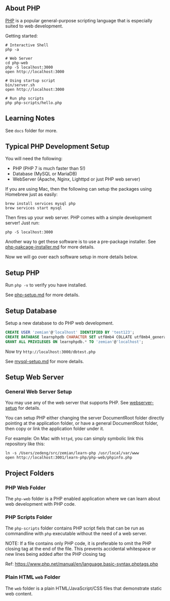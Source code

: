 ## About PHP

[PHP](https://www.php.net/) is a popular general-purpose scripting language that is especially suited to web development.

Getting started:

```
# Interactive Shell
php -a

# Web Server
cd php-web
php -S localhost:3000
open http://localhost:3000

# Using startup script
bin/server.sh
open http://localhost:3000

# Run php scripts
php php-scripts/hello.php
```

## Learning Notes

See `docs` folder for more.

## Typical PHP Development Setup

You will need the following:

* PHP (PHP 7 is much faster than 5!)
* Database (MySQL or MariaDB)
* WebServer (Apache, Nginx, Lighttpd or just PHP web server)

If you are using Mac, then the following can setup the packages using Homebrew just as easily:

	brew install services mysql php
	brew services start mysql

Then fires up your web server. PHP comes with a simple development server! Just run:

	php -S localhost:3000

Another way to get these software is to use a pre-package installer. See [php-pakcage-installer.md](docs/php-pakcage-installer.md) for more details.

Now we will go over each software setup in more details below.

## Setup PHP

Run `php -v` to verify you have installed. 

See [php-setup.md](docs/php-setup.md) for more details.

## Setup Database

Setup a new database to do PHP web development.

```sql
CREATE USER 'zemian'@'localhost' IDENTIFIED BY 'test123';
CREATE DATABASE learnphpdb CHARACTER SET utf8mb4 COLLATE utf8mb4_general_ci;
GRANT ALL PRIVILEGES ON learnphpdb.* TO 'zemian'@'localhost';
```

Now try `http://localhost:3000/dbtest.php`

See [mysql-setup.md](docs/mysql-setup.md) for more details.

## Setup Web Server

### General Web Server Setup

You may use any of the web server that supports PHP. See [webserver-setup](docs/webserver-setup.md) for details.

You can setup PHP either changing the server DocumentRoot folder directly pointing at the application folder, or have a general DocumentRoot folder, then copy or link the application folder under it.

For example: On Mac with `httpd`, you can simply symbolic link this repository like this:

	ln -s /Users/zedeng/src/zemian/learn-php /usr/local/var/www
	open http://localhost:3001/learn-php/php-web/phpinfo.php

## Project Folders

### PHP Web Folder

The `php-web` folder is a PHP enabled application where we can learn about web development with PHP code.

### PHP Scripts Folder

The `php-scripts` folder contains PHP script fiels that can be run as commandline with `php` executable without the need of a web server.

NOTE: If a file contains only PHP code, it is preferable to omit the PHP closing tag at the end of the file. This prevents accidental whitespace or new lines being added after the PHP closing tag

Ref: https://www.php.net/manual/en/language.basic-syntax.phptags.php

### Plain HTML `web` Folder

The `web` folder is a plain HTML/JavaScript/CSS files that demonstrate static web content.
